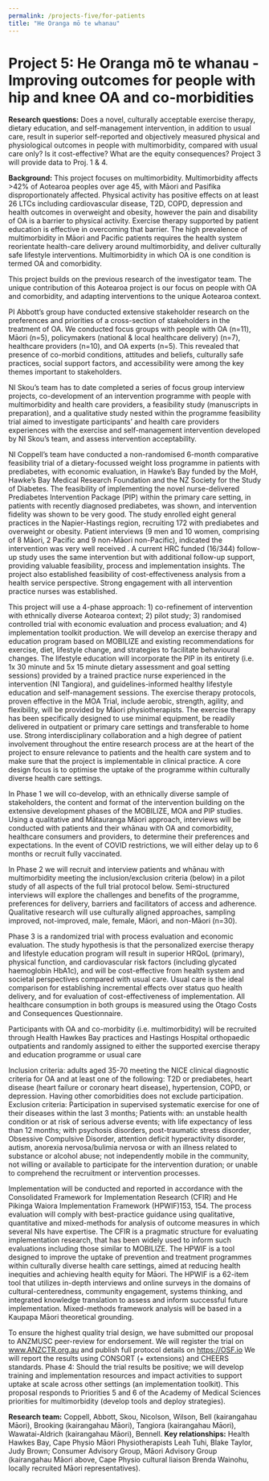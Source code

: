```yaml
---
permalink: /projects-five/for-patients
title: "He Oranga mō te whanau"
---
```


# Project 5: He Oranga mō te whanau - Improving outcomes for people with hip and knee OA and co-morbidities

**Research questions:** Does a novel, culturally acceptable exercise therapy, dietary education, and self-management intervention, in addition to usual care, result in superior self-reported and objectively measured physical and physiological outcomes in people with multimorbidity, compared with usual care only? Is it cost-effective? What are the equity consequences? Project 3 will provide data to Proj. 1 & 4.

**Background:** This project focuses on multimorbidity. Multimorbidity affects >42% of Aotearoa peoples over age 45, with Māori and Pasifika disproportionately affected. Physical activity has positive effects on at least 26 LTCs including cardiovascular disease, T2D, COPD, depression and health outcomes in overweight and obesity, however the pain and disability of OA is a barrier to physical activity. Exercise therapy supported by patient education is effective in overcoming that barrier. The high prevalence of multimorbidity in Māori and Pacific patients requires the health system reorientate health-care delivery around multimorbidity, and deliver culturally safe lifestyle interventions.
Multimorbidity in which OA is one condition is termed OA and comorbidity. 

This project builds on the previous research of the investigator team. The unique contribution of this Aotearoa project is our focus on people with OA and comorbidity, and adapting interventions to the unique Aotearoa context. 

PI Abbott’s group have conducted extensive stakeholder research on the preferences and priorities of a cross-section of stakeholders in the treatment of OA. We conducted focus groups with people with OA (n=11), Māori (n=5), policymakers (national & local healthcare delivery) (n=7), healthcare providers (n=10), and OA experts (n=5). This revealed that presence of co-morbid conditions, attitudes and beliefs, culturally safe practices, social support factors, and accessibility were among the key themes important to stakeholders.

NI Skou’s team has to date completed a series of focus group interview projects, co-development of an intervention programme with people with multimorbidity and health care providers, a feasibility study (manuscripts in preparation), and a qualitative study nested within the programme feasibility trial aimed to investigate participants’ and health care providers experiences with the exercise and self-management intervention developed by NI Skou’s team, and assess intervention acceptability.

NI Coppell’s team have conducted a non-randomised 6-month comparative feasibility trial of a dietary-focussed weight loss programme in patients with prediabetes, with economic evaluation, in Hawke’s Bay funded by the MoH, Hawke’s Bay Medical Research Foundation and the NZ Society for the Study of Diabetes. The feasibility of implementing the novel nurse-delivered Prediabetes Intervention Package (PIP) within the primary care setting, in patients with recently diagnosed prediabetes, was shown, and intervention fidelity was shown to be very good. The study enrolled eight general practices in the Napier-Hastings region, recruiting 172 with prediabetes and overweight or obesity. Patient interviews (9 men and 10 women, comprising of 8 Māori, 2 Pacific and 9 non-Māori non-Pacific), indicated the intervention was very well received . A current HRC funded (16/344) follow-up study uses the same intervention but with additional follow-up support, providing valuable feasibility, process and implementation insights. The project also established feasibility of cost-effectiveness analysis from a health service perspective. Strong engagement with all intervention practice nurses was established. 

This project will use a 4-phase approach: 1) co-refinement of intervention with ethnically diverse Aotearoa context; 2) pilot study; 3) randomised controlled trial with economic evaluation and process evaluation; and 4) implementation toolkit production. We will develop an exercise therapy and education program based on MOBILIZE and existing recommendations for exercise, diet, lifestyle change, and strategies to facilitate behavioural changes. The lifestyle education will incorporate the PIP in its entirety (i.e. 1x 30 minute and 5x 15 minute dietary assessment and goal setting sessions) provided by a trained practice nurse experienced in the intervention (NI Tangiora), and guidelines-informed healthy lifestyle education and self-management sessions. The exercise therapy protocols, proven effective in the MOA Trial, include aerobic, strength, agility, and flexibility, will be provided by Māori physiotherapists. The exercise therapy has been specifically designed to use minimal equipment, be readily delivered in outpatient or primary care settings and transferable to home use. Strong interdisciplinary collaboration and a high degree of patient involvement throughout the entire research process are at the heart of the project to ensure relevance to patients and the health care system and to make sure that the project is implementable in clinical practice. A core design focus is to optimise the uptake of the programme within culturally diverse health care settings. 

In Phase 1 we will co-develop, with an ethnically diverse sample of stakeholders, the content and format of the intervention building on the extensive development phases of the MOBILIZE, MOA and PIP studies. Using a qualitative and Mātauranga Māori approach, interviews will be conducted with patients and their whānau with OA and comorbidity, healthcare consumers and providers, to determine their preferences and expectations. In the event of COVID restrictions, we will either delay up to 6 months or recruit fully vaccinated.

In Phase 2 we will recruit and interview patients and whānau with multimorbidity meeting the inclusion/exclusion criteria (below) in a pilot study of all aspects of the full trial protocol below. Semi-structured interviews will explore the challenges and benefits of the programme, preferences for delivery, barriers and facilitators of access and adherence. Qualitative research will use culturally aligned approaches, sampling improved, not-improved, male, female, Māori, and non-Māori (n=30). 

Phase 3 is a randomized trial with process evaluation and economic evaluation. The study hypothesis is that the personalized exercise therapy and lifestyle education program will result in superior HRQoL (primary), physical function, and cardiovascular risk factors (including glycated haemoglobin HbA1c), and will be cost-effective from health system and societal perspectives compared with usual care. Usual care is the ideal comparison for establishing incremental effects over status quo health delivery, and for evaluation of cost-effectiveness of implementation. All healthcare consumption in both groups is measured using the Otago Costs and Consequences Questionnaire.

Participants with OA and co-morbidity (i.e. multimorbidity) will be recruited through Health Hawkes Bay practices and Hastings Hospital orthopaedic outpatients and randomly assigned to either the supported exercise therapy and education programme or usual care 

Inclusion criteria: adults aged 35-70 meeting the NICE clinical diagnostic criteria for OA and at least one of the following: T2D or prediabetes, heart disease (heart failure or coronary heart disease), hypertension, COPD, or depression. Having other comorbidities does not exclude participation.
Exclusion criteria: Participation in supervised systematic exercise for one of their diseases within the last 3 months; Patients with: an unstable health condition or at risk of serious adverse events; with life expectancy of less than 12 months; with psychosis disorders, post-traumatic stress disorder, Obsessive Compulsive Disorder, attention deficit hyperactivity disorder, autism, anorexia nervosa/bulimia nervosa or with an illness related to substance or alcohol abuse; not independently mobile in the community, not willing or available to participate for the intervention duration; or unable to comprehend the recruitment or intervention processes.

Implementation will be conducted and reported in accordance with the Consolidated Framework for Implementation Research (CFIR) and He Pikinga Waiora Implementation Framework (HPWIF)153, 154. The process evaluation will comply with best-practice guidance using qualitative, quantitative and mixed-methods for analysis of outcome measures in which several NIs have expertise. The CFIR is a pragmatic structure for evaluating implementation research, that has been widely used to inform such evaluations including those similar to MOBILIZE. The HPWIF is a tool designed to improve the uptake of prevention and treatment programmes within culturally diverse health care settings, aimed at reducing health inequities and achieving health equity for Māori. The HPWIF is a 62-item tool that utilizes in-depth interviews and online surveys in the domains of cultural-centeredness, community engagement, systems thinking, and integrated knowledge translation to assess and inform successful future implementation. Mixed-methods framework analysis will be based in a Kaupapa Māori theoretical grounding.

To ensure the highest quality trial design, we have submitted our proposal to ANZMUSC peer-review for endorsement. We will register the trial on www.ANZCTR.org.au and publish full protocol details on  https://OSF.io  We will report the results using CONSORT (+ extensions) and CHEERS standards. 
Phase 4: Should the trial results be positive; we will develop training and implementation resources and impact activities to support uptake at scale across other settings (an implementation toolkit). This proposal responds to Priorities 5 and 6 of the Academy of Medical Sciences priorities for multimorbidity (develop tools and deploy strategies). 

**Research team:** Coppell, Abbott, Skou, Nicolson, Wilson, Bell (kairangahau Māori), Brooking (kairangahau Māori), Tangiora (kairangahau Māori), Wawatai-Aldrich (kairangahau Māori), Bennell. 
**Key relationships:** Health Hawkes Bay, Cape Physio Māori Physiotherapists Leah Tuhi, Blake Taylor, Judy Brown; Consumer Advisory Group, Māori Advisory Group (kairangahau Māori above, Cape Physio cultural liaison Brenda Wainohu, locally recruited Māori representatives).
